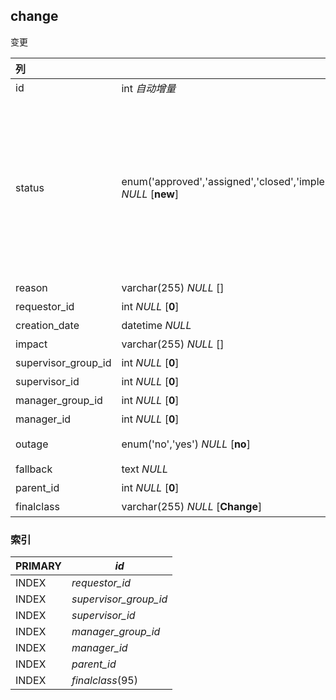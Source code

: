 ## change

变更


| 列                  | 类型                                                         | 注释                                                         |
| :------------------ | ------------------------------------------------------------ | ------------------------------------------------------------ |
| id                  | int *自动增量*                                               | 自增ID                                                       |
| status              | enum('approved','assigned','closed','implemented','monitored','new','notapproved','plannedscheduled','rejected','validated') *NULL* [**new**] | 状态；已批准 (approved), 已分配 (assigned), 已关闭 (closed), 已实施 (implemented), 已验收 (monitored), 新建 (new), 未批准 (notapproved), 已计划和安排 (plannedscheduled), 已驳回 (rejected), 已确认 (validated) |
| reason              | varchar(255) *NULL* []                                       | 驳回原因                                                     |
| requestor_id        | int *NULL* [**0**]                                           | 发起人                                                       |
| creation_date       | datetime *NULL*                                              | 创建时间                                                     |
| impact              | varchar(255) *NULL* []                                       | 影响                                                         |
| supervisor_group_id | int *NULL* [**0**]                                           | 监督团队                                                     |
| supervisor_id       | int *NULL* [**0**]                                           | 监督人                                                       |
| manager_group_id    | int *NULL* [**0**]                                           | 管理团队                                                     |
| manager_id          | int *NULL* [**0**]                                           | 经理                                                         |
| outage              | enum('no','yes') *NULL* [**no**]                             | 停机；否 (no), 是 (yes)                                      |
| fallback            | text *NULL*                                                  | 回滚计划                                                     |
| parent_id           | int *NULL* [**0**]                                           | 父级变更                                                     |
| finalclass          | varchar(255) *NULL* [**Change**]                             | 类型                                                         |

### 索引

| PRIMARY | *id*                  |
| :------ | --------------------- |
| INDEX   | *requestor_id*        |
| INDEX   | *supervisor_group_id* |
| INDEX   | *supervisor_id*       |
| INDEX   | *manager_group_id*    |
| INDEX   | *manager_id*          |
| INDEX   | *parent_id*           |
| INDEX   | *finalclass*(95)      |